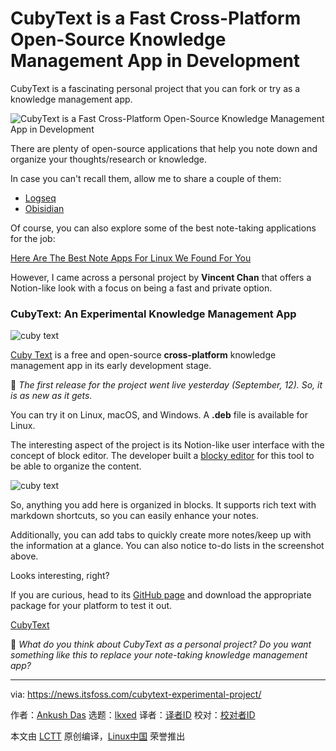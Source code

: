 [#]: subject: "CubyText is a Fast Cross-Platform Open-Source Knowledge Management App in Development"
[#]: via: "https://news.itsfoss.com/cubytext-experimental-project/"
[#]: author: "Ankush Das https://news.itsfoss.com/author/ankush/"
[#]: collector: "lkxed"
[#]: translator: " "
[#]: reviewer: " "
[#]: publisher: " "
[#]: url: " "

CubyText is a Fast Cross-Platform Open-Source Knowledge Management App in Development
======
CubyText is a fascinating personal project that you can fork or try as a knowledge management app.

![CubyText is a Fast Cross-Platform Open-Source Knowledge Management App in Development][1]

There are plenty of open-source applications that help you note down and organize your thoughts/research or knowledge.

In case you can't recall them, allow me to share a couple of them:

* [Logseq][2]
* [Obisidian][3]

Of course, you can also explore some of the best note-taking applications for the job:

[Here Are The Best Note Apps For Linux We Found For You][4]

However, I came across a personal project by **Vincent Chan** that offers a Notion-like look with a focus on being a fast and private option.

### CubyText: An Experimental Knowledge Management App

![cuby text][6]

[Cuby Text][7] is a free and open-source **cross-platform** knowledge management app in its early development stage.

📢 *The first release for the project went live yesterday (September, 12). So, it is as new as it gets.*

You can try it on Linux, macOS, and Windows. A **.deb** file is available for Linux.

The interesting aspect of the project is its Notion-like user interface with the concept of block editor. The developer built a [blocky editor][8] for this tool to be able to organize the content.

![cuby text][9]

So, anything you add here is organized in blocks. It supports rich text with markdown shortcuts, so you can easily enhance your notes.

Additionally, you can add tabs to quickly create more notes/keep up with the information at a glance. You can also notice to-do lists in the screenshot above.

Looks interesting, right?

If you are curious, head to its [GitHub page][10] and download the appropriate package for your platform to test it out.

[CubyText][11]

💬 *What do you think about CubyText as a personal project? Do you want something like this to replace your note-taking knowledge management app?*

--------------------------------------------------------------------------------

via: https://news.itsfoss.com/cubytext-experimental-project/

作者：[Ankush Das][a]
选题：[lkxed][b]
译者：[译者ID](https://github.com/译者ID)
校对：[校对者ID](https://github.com/校对者ID)

本文由 [LCTT](https://github.com/LCTT/TranslateProject) 原创编译，[Linux中国](https://linux.cn/) 荣誉推出

[a]: https://news.itsfoss.com/author/ankush/
[b]: https://github.com/lkxed
[1]: https://news.itsfoss.com/content/images/size/w1200/2022/09/cuby-text-ft.png
[2]: https://itsfoss.com/logseq/
[3]: https://itsfoss.com/obsidian-markdown-editor/
[4]: https://itsfoss.com/note-taking-apps-linux/
[6]: https://news.itsfoss.com/content/images/2022/09/cubytext.png
[7]: https://github.com/vincentdchan/CubyText
[8]: https://github.com/vincentdchan/blocky-editor
[9]: https://news.itsfoss.com/content/images/2022/09/cubytext-tabs.png
[10]: https://github.com/vincentdchan/CubyText
[11]: https://github.com/vincentdchan/CubyText
